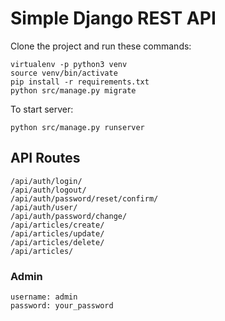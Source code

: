# Simple Django REST API

Clone the project and run these commands:

    virtualenv -p python3 venv
    source venv/bin/activate
    pip install -r requirements.txt
    python src/manage.py migrate

To start server:

    python src/manage.py runserver

## API Routes

    /api/auth/login/
    /api/auth/logout/
    /api/auth/password/reset/confirm/
    /api/auth/user/
    /api/auth/password/change/
    /api/articles/create/
    /api/articles/update/
    /api/articles/delete/
    /api/articles/

### Admin

    username: admin
    password: your_password

